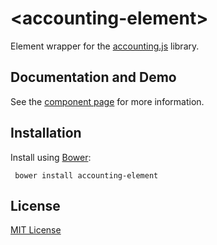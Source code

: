# &lt;accounting-element&gt;

Element wrapper for the [accounting.js](http://openexchangerates.github.io/accounting.js/) library.

## Documentation and Demo

See the [component page](http://Granze.github.io/accounting-element) for more information.

## Installation

Install using [Bower](http://bower.io):

```shell
 bower install accounting-element
```

## License

[MIT License](http://opensource.org/licenses/MIT)

